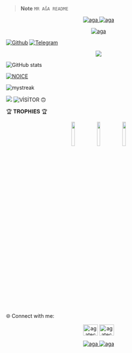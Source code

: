 > **Note** 
> ```MR AĞA README``` 
> 
<p align="center">
<a href="https://github.com/tecnoagateam/tecnoagateam"><img src="https://camo.githubusercontent.com/1219a6e6ef53f18fca8d3cdbc10ec484f8757a059a99308fce65f18cd9f4024d/68747470733a2f2f7777772e74616d696c626c6173746572732e6c6f6c2f75706c6f6164732f6d6f6e74686c795f323032305f30322f746f7272626f726465722e6769662e37366135346462316131313430366639626138303134363639396239396237342e676966" alt="aga">
<a href="https://github.com/tecnoagateam/tecnoagateam"><img src="https://camo.githubusercontent.com/1219a6e6ef53f18fca8d3cdbc10ec484f8757a059a99308fce65f18cd9f4024d/68747470733a2f2f7777772e74616d696c626c6173746572732e6c6f6c2f75706c6f6164732f6d6f6e74686c795f323032305f30322f746f7272626f726465722e6769662e37366135346462316131313430366639626138303134363639396239396237342e676966" alt="aga">
</p>
<p align="center">
  <a href="https://github.com/tecnoagateam"><img src="http://readme-typing-svg.herokuapp.com?color=00FF00&center=true&vCenter=true&multiline=false&lines=Salam+Xoş+Gəldin+☺️+;.Mən+MR+AĞA+Super+Fast+Developer..." alt="aga">
</p>           
         

[![Github](https://img.shields.io/badge/-Github-181717?style=for-the-badge&logo=Github&logoColor=white)](https://github.com/tecnoagateam)
[![Telegram](https://img.shields.io/badge/Telegram-2CA5E0?style=for-the-badge&logo=telegram&logoColor=white)](https://telegram.me/tenha055)

<p align="center">
<img src="https://github-stats-alpha.vercel.app/api/?username=tecnoagateam&cc=000&tc=00ff00&ic=fff000&bc=fff" align="center">
</p>
 
![ GitHub stats](https://github-readme-stats.vercel.app/api?username=tecnoagateam&show_icons=true&theme=radical)

[![NOICE](https://github-readme-stats.vercel.app/api/top-langs/?username=tecnoagateam&layout=compact&theme=midnight-purple&hide=Css)](https://github.com/tecnoagateam)

<img src="https://github-readme-streak-stats.herokuapp.com/?user=tecnoagateam&theme=chartreuse-dark" alt="mystreak"/>

![](https://visitor-badge.laobi.icu/badge?page_id=tecnoagateam)
![VİSİTOR 🙃](https://profile-counter.glitch.me/{tecnoagateam}/count.svg)


🏆 𝐓𝐑𝐎𝐏𝐇𝐈𝐄𝐒 🏆
 
<p align="center">
<img width="13%" src="https://github.githubassets.com/images/modules/profile/achievements/yolo-default.png" />
<img width="13%" src="https://telegra.ph/file/b490b39f93ec158ddf21f.png" />
<img width="13%" src="https://github.githubassets.com/images/modules/profile/achievements/quickdraw-default.png" />
</p>

🌐 Connect with me:
<p align="center">
<palign="left">
<a href="https://twitter.com/pubgaga000"target="blank"><img align="center" src="https://raw.githubusercontent.com/rahuldkjain/github-profile-readme-generator/master/src/images/icons/Social/twitter.svg"alt="agatecno" height="30" width="40" /></a>
<a href="https://instagram.com/pubg.aga000"target="blank"><img align="center" src="https://raw.githubusercontent.com/rahuldkjain/github-profile-readme-generator/master/src/images/icons/Social/instagram.svg"alt="agatecno" height="30" width="40" /></a>
</p>



<p align="center">
<a href="https://github.com/tecnoagateam/tecnoagateam"><img src="https://camo.githubusercontent.com/1219a6e6ef53f18fca8d3cdbc10ec484f8757a059a99308fce65f18cd9f4024d/68747470733a2f2f7777772e74616d696c626c6173746572732e6c6f6c2f75706c6f6164732f6d6f6e74686c795f323032305f30322f746f7272626f726465722e6769662e37366135346462316131313430366639626138303134363639396239396237342e676966" alt="aga">
<a href="https://github.com/tecnoagateam/tecnoagateam"><img src="https://camo.githubusercontent.com/1219a6e6ef53f18fca8d3cdbc10ec484f8757a059a99308fce65f18cd9f4024d/68747470733a2f2f7777772e74616d696c626c6173746572732e6c6f6c2f75706c6f6164732f6d6f6e74686c795f323032305f30322f746f7272626f726465722e6769662e37366135346462316131313430366639626138303134363639396239396237342e676966" alt="aga">
</p>

















 
